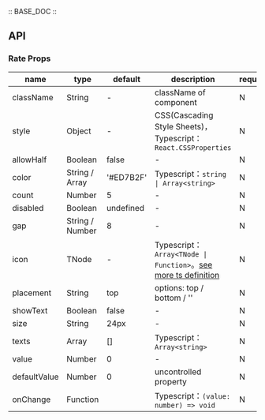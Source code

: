 :: BASE_DOC ::

## API

### Rate Props

name | type | default | description | required
-- | -- | -- | -- | --
className | String | - | className of component | N
style | Object | - | CSS(Cascading Style Sheets)，Typescript：`React.CSSProperties` | N
allowHalf | Boolean | false | \- | N
color | String / Array | '#ED7B2F' | Typescript：`string \| Array<string>` | N
count | Number | 5 | \- | N
disabled | Boolean | undefined | \- | N
gap | String / Number | 8 | \- | N
icon | TNode | - | Typescript：`Array<TNode \| Function>`。[see more ts definition](https://github.com/Tencent/tdesign-mobile-react/blob/develop/src/common.ts) | N
placement | String | top | options: top / bottom / '' | N
showText | Boolean | false | \- | N
size | String | 24px | \- | N
texts | Array | [] | Typescript：`Array<string>` | N
value | Number | 0 | \- | N
defaultValue | Number | 0 | uncontrolled property | N
onChange | Function |  | Typescript：`(value: number) => void`<br/> | N
